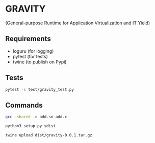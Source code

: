 # GRAVITY

(General-purpose Runtime for Application Virtualization and IT Yield)

## Requirements

- loguru (for logging)
- pytest (for tests)
- twine (to publish on Pypi)

## Tests

```bash
pytest -s test/gravity_test.py
```

## Commands

```bash
gcc -shared -o add.so add.c
```

```bash
python3 setup.py sdist
```

```bash
twine upload dist/gravity-0.0.1.tar.gz
```
